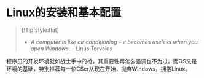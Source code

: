 # Linux的安装和基本配置

> [!Tip|style:flat]
> 
> - *A computer is like air conditioning – it becomes useless when you open Windows.* - Linus Torvalds

程序员的开发环境就如战士手中的枪，其重要性再怎么强调也不为过。而OS又是环境的基础，特别推荐每一位CSer从现在开始，抛弃Windows，拥抱Linux。


